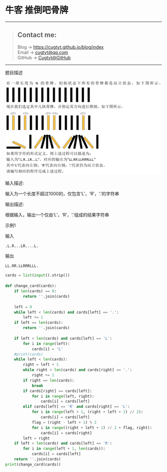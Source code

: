 # 牛客 推倒吧骨牌

---
> ## Contact me:
> Blog -> <https://cugtyt.github.io/blog/index>  
> Email -> <cugtyt@qq.com>  
> GitHub -> [Cugtyt@GitHub](https://github.com/Cugtyt)

---

题目描述

![](R/cards.png)

输入描述:

输入为一个长度不超过1000的，仅包含‘L’，‘R’，‘.’的字符串

输出描述:

根据输入，输出一个仅由‘L’，‘R’，‘.’组成的结果字符串

示例1

输入
```
.L.R...LR....L.
```
输出
```
LL.RR.LLRRRLLL.
```


``` python
cards = list(input().strip())

def change_card(cards):
    if len(cards) == 0:
        return ''.join(cards)
    
    left = 0
    while left < len(cards) and cards[left] == '.':
        left += 1
    if left == len(cards):
        return ''.join(cards)
    
    if left < len(cards) and cards[left] == 'L':
        for i in range(left):
            cards[i] = 'L'
    #print(cards)
    while left < len(cards):
        right = left + 1
        while right < len(cards) and cards[right] == '.':
            right += 1
        if right == len(cards):
            break
        if cards[right] == cards[left]:
            for i in range(left, right):
                cards[i] = cards[left]
        elif cards[left] == 'R' and cards[right] == 'L':
            for i in range(left + 1, (right + left + 1) // 2):
                cards[i] = cards[left]
            flag = (right - left + 1) % 2
            for i in range((right + left + 1) // 2 + flag, right):
                cards[i] = cards[right]
        left = right
    if left < len(cards) and cards[left] == 'R':
        for i in range(left + 1, len(cards)):
            cards[i] = cards[left]
    return ''.join(cards)
print(change_card(cards))
```
